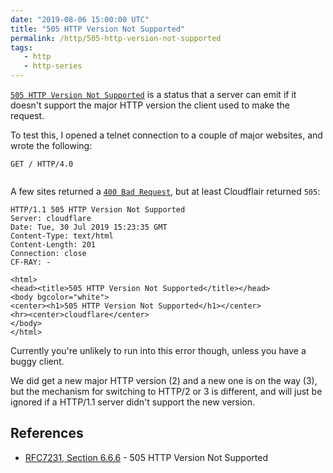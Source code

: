 ```yaml
---
date: "2019-08-06 15:00:00 UTC"
title: "505 HTTP Version Not Supported"
permalink: /http/505-http-version-not-supported
tags:
   - http
   - http-series
---
```


[`505 HTTP Version Not Supported`][1] is a status that a server can emit if
it doesn't support the major HTTP version the client used to make the request.

To test this, I opened a telnet connection to a couple of major websites, and
wrote the following:

```http
GET / HTTP/4.0


```

A few sites returned a [`400 Bad Request`][2], but at least Cloudflair returned
`505`:

```http
HTTP/1.1 505 HTTP Version Not Supported
Server: cloudflare
Date: Tue, 30 Jul 2019 15:23:35 GMT
Content-Type: text/html
Content-Length: 201
Connection: close
CF-RAY: -

<html>
<head><title>505 HTTP Version Not Supported</title></head>
<body bgcolor="white">
<center><h1>505 HTTP Version Not Supported</h1></center>
<hr><center>cloudflare</center>
</body>
</html>
```

Currently you're unlikely to run into this error though, unless you have a
buggy client.

We did get a new major HTTP version (2) and a new one is on the way (3), but
the mechanism for switching to HTTP/2 or 3 is different, and will just be
ignored if a HTTP/1.1 server didn't support the new version.


References
----------

* [RFC7231, Section 6.6.6][1] - 505 HTTP Version Not Supported

[1]: https://tools.ietf.org/html/rfc7231#section-6.6.6 "505 HTTP Version Not Supported"
[2]: /http/400-bad-request "400 Bad Request"
